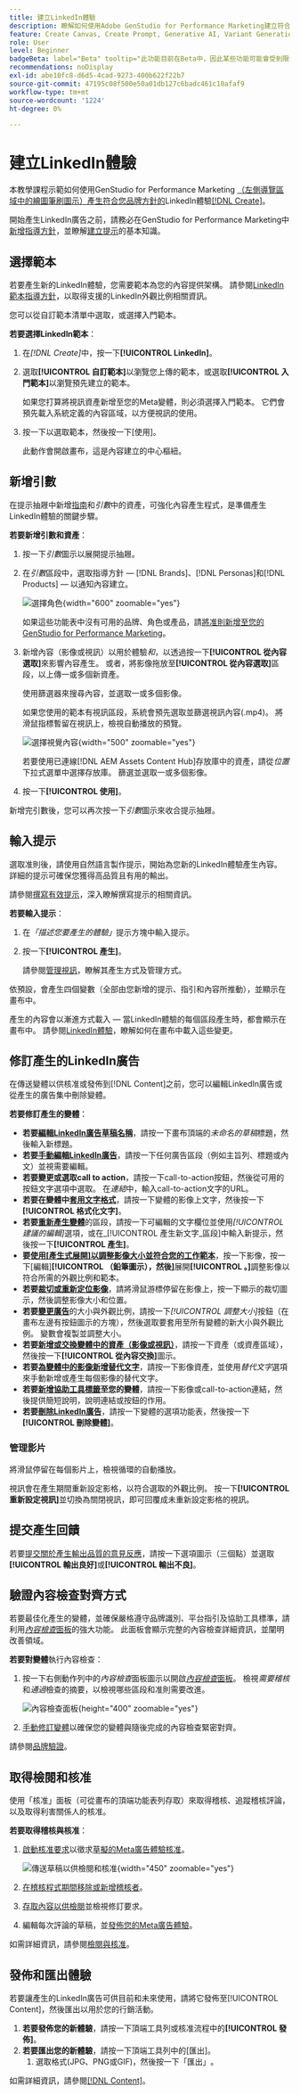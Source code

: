 ```yaml
---
title: 建立LinkedIn體驗
description: 瞭解如何使用Adobe GenStudio for Performance Marketing建立符合品牌規範的LinkedIn體驗。
feature: Create Canvas, Create Prompt, Generative AI, Variant Generation, Content Generation
role: User
level: Beginner
badgeBeta: label="Beta" tooltip="此功能目前在Beta中，因此某些功能可能會受到限制或有所變更。"
recommendations: noDisplay
exl-id: abe10fc8-d6d5-4cad-9273-400b622f22b7
source-git-commit: 47195c08f500e50a01db127c6badc461c10afaf9
workflow-type: tm+mt
source-wordcount: '1224'
ht-degree: 0%

---
```


# 建立LinkedIn體驗

本教學課程示範如何使用GenStudio for Performance Marketing [&#x200B; （左側導覽區域中的繪圖筆刷圖示）產生符合您品牌方針的](/help/user-guide/create/meta-experiences.md)LinkedIn體驗[[!DNL Create]](/help/user-guide/create/overview.md)。

開始產生LinkedIn廣告之前，請務必在GenStudio for Performance Marketing中[新增指導方針](/help/user-guide/guidelines/add-guidelines.md)，並瞭解[建立提示](/help/user-guide/effective-prompts.md)的基本知識。

## 選擇範本

若要產生新的LinkedIn體驗，您需要範本為您的內容提供架構。 請參閱[LinkedIn範本指導方針](/help/user-guide/templates/linkedin-template.md)，以取得支援的LinkedIn外觀比例相關資訊。

您可以從自訂範本清單中選取，或選擇入門範本。

**若要選擇LinkedIn範本**：

1. 在&#x200B;_[!DNL Create]_&#x200B;中，按一下&#x200B;**[!UICONTROL LinkedIn]**。
1. 選取&#x200B;**[!UICONTROL 自訂範本]**&#x200B;以瀏覽您上傳的範本，或選取&#x200B;**[!UICONTROL 入門範本]**&#x200B;以瀏覽預先建立的範本。

   如果您打算將視訊資產新增至您的Meta變體，則必須選擇入門範本。 它們會預先載入系統定義的內容區域，以方便視訊的使用。

1. 按一下以選取範本，然後按一下[使用]。**&#x200B;**

   此動作會開啟畫布，這是內容建立的中心樞紐。

## 新增引數

在提示抽屜中新增[指南](/help/user-guide/guidelines/overview.md)和&#x200B;_引數_&#x200B;中的資產，可強化內容產生程式，是準備產生LinkedIn體驗的關鍵步驟。

**若要新增引數和資產**：

1. 按一下&#x200B;_引數_&#x200B;圖示以展開提示抽屜。
1. 在&#x200B;_引數_&#x200B;區段中，選取指導方針 — [!DNL Brands]、[!DNL Personas]和[!DNL Products] — 以通知內容建立。

   ![選擇角色](/help/assets/persona-select.png){width="600" zoomable="yes"}

   如果這些功能表中沒有可用的品牌、角色或產品，請[將准則新增至您的GenStudio for Performance Marketing](/help/user-guide/guidelines/add-guidelines.md)。

1. 新增內容（影像或視訊）以用於體驗&#x200B;*和*，以透過按一下&#x200B;**[!UICONTROL 從內容選取]**&#x200B;來影響內容產生。 或者，將影像拖放至&#x200B;**[!UICONTROL 從內容選取]**&#x200B;區段，以上傳一或多個新資產。

   使用篩選器來搜尋內容，並選取一或多個影像。

   如果您使用的範本有視訊區段，系統會預先選取並篩選視訊內容(.mp4)。 將滑鼠指標暫留在視訊上，檢視自動播放的預覽。

   ![選擇視覺內容](/help/assets/content-select-meta.png){width="500" zoomable="yes"}

   若要使用已連線[!DNL AEM Assets Content Hub]存放庫中的資產，請從&#x200B;_位置_&#x200B;下拉式選單中選擇存放庫。 篩選並選取一或多個影像。

1. 按一下&#x200B;**[!UICONTROL 使用]**。

新增完引數後，您可以再次按一下&#x200B;_引數_&#x200B;圖示來收合提示抽屜。

## 輸入提示

選取准則後，請使用自然語言製作提示，開始為您新的LinkedIn體驗產生內容。 詳細的提示可確保您獲得高品質且有用的輸出。

請參閱[撰寫有效提示](/help/user-guide/effective-prompts.md)，深入瞭解撰寫提示的相關資訊。

**若要輸入提示**：

1. 在&#x200B;_「描述您要產生的體驗」_&#x200B;提示方塊中輸入提示。
1. 按一下&#x200B;**[!UICONTROL 產生]**。

   請參閱[管理視訊](#manage-videos)，瞭解其產生方式及管理方式。

依預設，會產生四個變數（全部由您新增的提示、指引和內容所推動），並顯示在畫布中。

產生的內容會以漸進方式載入 — 當LinkedIn體驗的每個區段產生時，都會顯示在畫布中。 請參閱[LinkedIn體驗](/help/user-guide/create/linkedin-experiences.md#progressive-loading)，瞭解如何在畫布中載入這些變更。

## 修訂產生的LinkedIn廣告

在傳送變體以供核准或發佈到[!DNL Content]之前，您可以編輯LinkedIn廣告或從產生的廣告集中刪除變體。

**若要修訂產生的變體**：

* **若要[編輯LinkedIn廣告草稿名稱](/help/user-guide/create/manage-variants.md#change-draft-name)**，請按一下畫布頂端的&#x200B;_未命名的草稿_&#x200B;標題，然後輸入新標題。
* **若要[手動編輯LinkedIn廣告](/help/user-guide/create/manage-variants.md#manually-edit-text)**，請按一下任何廣告區段（例如主旨列、標題或內文）並視需要編輯。
* **若要變更或選取call to action**，請按一下call-to-action按鈕，然後從可用的按鈕文字選項中選取。 在&#x200B;_連結_&#x200B;中，輸入call-to-action文字的URL。
* **若要在變體中[套用文字格式](/help/user-guide/create/manage-variants.md#manually-edit-text)**，請按一下變體的影像上文字，然後按一下&#x200B;**[!UICONTROL 格式化文字]**。
* **若要[重新產生變體](/help/user-guide/create/manage-variants.md#re-generate-sections)**&#x200B;的區段，請按一下可編輯的文字欄位並使用&#x200B;_[!UICONTROL 建議的編輯]_&#x200B;選項，或在_[!UICONTROL 產生新文字_區段]中輸入新提示，然後按一下&#x200B;**[!UICONTROL 產生]**。
* **要[使用[產生式展開]以調整影像大小並符合您的工作範本](/help/user-guide/create/manage-variants.md#use-generative-expand)**，按一下影像，按一下[編輯]&#x200B;**[!UICONTROL （鉛筆圖示），然後]**&#x200B;展開&#x200B;**[!UICONTROL 。]**&#x200B;調整影像以符合所需的外觀比例和範本。
* **若要[裁切或重新定位影像](/help/user-guide/create/manage-variants.md#crop-assets)**，請將滑鼠游標停留在影像上，按一下顯示的裁切圖示，然後調整影像大小和位置。
* **若要[變更廣告](/help/user-guide/create/manage-variants.md#change-aspect-ratio)**&#x200B;的大小與外觀比例，請按一下&#x200B;_[!UICONTROL 調整大小]_&#x200B;按鈕（在畫布左邊有按鈕圖示的方塊），然後選取要套用至所有變體的新大小與外觀比例。 變數會複製並調整大小。
* **若要[新增或交換變體中的資產（影像或視訊）](/help/user-guide/create/manage-variants.md#swap-image)**，請按一下資產（或資產區域），然後按一下&#x200B;**[!UICONTROL 從內容交換]**&#x200B;圖示。
* **若要[為變體中的影像新增替代文字](/help/user-guide/create/manage-variants.md#add-alt-text-for-images)**，請按一下影像資產，並使用&#x200B;_替代文字_&#x200B;選項來手動新增或產生每個影像的替代文字。
* **若要[新增協助工具標籤](/help/user-guide/create/manage-variants.md#add-accessibility-labels)至您的變體**，請按一下影像或call-to-action連結，然後提供簡短說明，說明連結或按鈕的作用。
* **若要[刪除LinkedIn廣告](/help/user-guide/create/manage-variants.md#delete-variant)**，請按一下變體的選項功能表，然後按一下&#x200B;**[!UICONTROL 刪除變體]**。

### 管理影片

將滑鼠停留在每個影片上，檢視循環的自動播放。

視訊會在產生期間重新設定影格，以符合選取的外觀比例。 按一下&#x200B;**[!UICONTROL 重新設定視訊]**&#x200B;並切換為關閉視訊，即可回覆成未重新設定影格的視訊。

## 提交產生回饋

若要[提交關於產生輸出品質的意見反應](/help/user-guide/create/manage-variants.md#generation-feedback)，請按一下選項圖示（三個點）並選取&#x200B;**[!UICONTROL 輸出良好]**&#x200B;或&#x200B;**[!UICONTROL 輸出不良]**。

## 驗證內容檢查對齊方式

若要最佳化產生的變體，並確保嚴格遵守品牌識別、平台指引及協助工具標準，請利用&#x200B;[_內容檢查_&#x200B;面板](/help/user-guide/guidelines/brand-validation.md#content-check-panel)的強大功能。 此面板會顯示完整的內容檢查詳細資訊，並闡明改善領域。

**若要對變體**&#x200B;執行內容檢查：

1. 按一下右側動作列中的&#x200B;_內容檢查_&#x200B;面板圖示以開啟&#x200B;[_內容檢查_&#x200B;面板](/help/user-guide/guidelines/brand-validation.md#content-check-panel)。 檢視&#x200B;*需要稽核*&#x200B;和&#x200B;*通過*&#x200B;檢查的摘要，以檢視哪些區段和准則需要改進。

   ![_內容檢查_&#x200B;面板](/help/assets/content-check-panel.png){height="400" zoomable="yes"}

1. [手動修訂變體](#revise-generated-linkedin-ads)以確保您的變體與隨後完成的內容檢查緊密對齊。

請參閱[品牌驗證](/help/user-guide/guidelines/brand-validation.md)。

## 取得檢閱和核准

使用「核准」面板（可從畫布的頂端功能表列存取）來取得稽核、追蹤稽核評論，以及取得利害關係人的核准。

**若要取得稽核與核准**：

1. [啟動核准要求](/help/user-guide/approvals/request-review.md)以徵求[草擬的Meta廣告體驗核准](/help/user-guide/approvals/approve-content.md)。

   ![傳送草稿以供檢閱和核准](/help/assets/send-approval-meta.png){width="450" zoomable="yes"}

1. [在稽核程式期間移除或新增稽核者](/help/user-guide/approvals/review-and-edit.md#manage-approvals)。
1. [存取內容以供檢閱](/help/user-guide/approvals/review-and-edit.md#access-content-for-review)並檢視修訂要求。
1. 編輯每次評論的草稿，並[發佈您的Meta廣告體驗](#publish-and-export-experience)。

如需詳細資訊，請參閱[檢閱與核准](/help/user-guide/approvals/overview.md)。

## 發佈和匯出體驗

若要讓產生的LinkedIn廣告可供目前和未來使用，請將它發佈至[!UICONTROL Content]，然後匯出以用於您的行銷活動。

1. **若要發佈您的新體驗**，請按一下頂端工具列或核准流程中的&#x200B;**[!UICONTROL 發佈]**。
1. **若要匯出您的新體驗**，請按一下頂端工具列中的[匯出]。**&#x200B;**
   1. 選取格式(JPG、PNG或GIF)，然後按一下「匯出」**&#x200B;**。

如需詳細資訊，請參閱[[!DNL Content]](/help/user-guide/content/overview.md#search-and-find-approved-content)。
